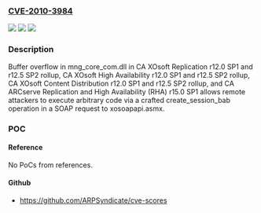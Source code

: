 ### [CVE-2010-3984](https://cve.mitre.org/cgi-bin/cvename.cgi?name=CVE-2010-3984)
![](https://img.shields.io/static/v1?label=Product&message=n%2Fa&color=blue)
![](https://img.shields.io/static/v1?label=Version&message=n%2Fa&color=blue)
![](https://img.shields.io/static/v1?label=Vulnerability&message=n%2Fa&color=brighgreen)

### Description

Buffer overflow in mng_core_com.dll in CA XOsoft Replication r12.0 SP1 and r12.5 SP2 rollup, CA XOsoft High Availability r12.0 SP1 and r12.5 SP2 rollup, CA XOsoft Content Distribution r12.0 SP1 and r12.5 SP2 rollup, and CA ARCserve Replication and High Availability (RHA) r15.0 SP1 allows remote attackers to execute arbitrary code via a crafted create_session_bab operation in a SOAP request to xosoapapi.asmx.

### POC

#### Reference
No PoCs from references.

#### Github
- https://github.com/ARPSyndicate/cve-scores

